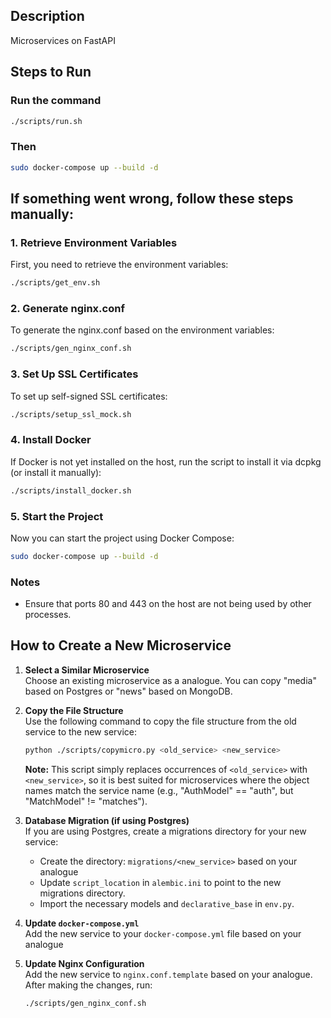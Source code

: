 ## Description
Microservices on FastAPI

## Steps to Run

### Run the command
```bash
./scripts/run.sh
```

### Then
```bash
sudo docker-compose up --build -d
```

## If something went wrong, follow these steps manually:

### 1. Retrieve Environment Variables
First, you need to retrieve the environment variables:
```bash
./scripts/get_env.sh
```

### 2. Generate nginx.conf
To generate the nginx.conf based on the environment variables:
```bash
./scripts/gen_nginx_conf.sh
```

### 3. Set Up SSL Certificates
To set up self-signed SSL certificates:
```bash
./scripts/setup_ssl_mock.sh
```

### 4. Install Docker
If Docker is not yet installed on the host, run the script to install it via dcpkg (or install it manually):
```bash
./scripts/install_docker.sh
```

### 5. Start the Project
Now you can start the project using Docker Compose:
```bash
sudo docker-compose up --build -d
```

### Notes

- Ensure that ports 80 and 443 on the host are not being used by other processes.

## How to Create a New Microservice

1. **Select a Similar Microservice**  
   Choose an existing microservice as a analogue. You can copy "media" based on Postgres or "news" based on MongoDB.

2. **Copy the File Structure**  
   Use the following command to copy the file structure from the old service to the new service:
   ```bash
   python ./scripts/copymicro.py <old_service> <new_service>
   ```
   **Note:** This script simply replaces occurrences of `<old_service>` with `<new_service>`, so it is best suited for microservices where the object names match the service name (e.g., "AuthModel" == "auth", but "MatchModel" != "matches").

3. **Database Migration (if using Postgres)**  
   If you are using Postgres, create a migrations directory for your new service:
   - Create the directory: `migrations/<new_service>` based on your analogue
   - Update `script_location` in `alembic.ini` to point to the new migrations directory.
   - Import the necessary models and `declarative_base` in `env.py`.

4. **Update `docker-compose.yml`**  
   Add the new service to your `docker-compose.yml` file based on your analogue

5. **Update Nginx Configuration**  
   Add the new service to `nginx.conf.template` based on your analogue. After making the changes, run:
   ```bash
   ./scripts/gen_nginx_conf.sh
   ```
